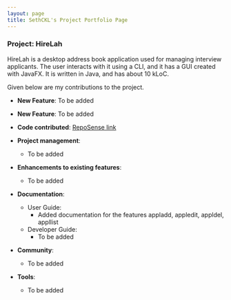 ```yaml
---
layout: page
title: SethCKL's Project Portfolio Page
---
```


### Project: HireLah

HireLah is a desktop address book application used for managing interview applicants. The user interacts with it using a CLI, and it has a GUI created with JavaFX. It is written in Java, and has about 10 kLoC.

Given below are my contributions to the project.

* **New Feature**: To be added
* **New Feature**: To be added
* **Code contributed**: [RepoSense link]()

* **Project management**:
  * To be added

* **Enhancements to existing features**:
  * To be added

* **Documentation**:
  * User Guide:
    * Added documentation for the features appladd, appledit, appldel, appllist
  * Developer Guide:
    * To be added

* **Community**:
  * To be added

* **Tools**:
  * To be added
